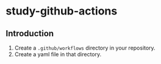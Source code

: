 # study-github-actions

## Introduction

1. Create a `.github/workflows` directory in your repository.
2. Create a yaml file in that directory.
